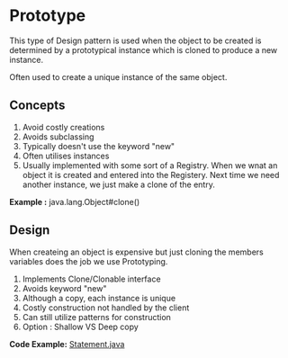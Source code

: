 # Prototype
This type of Design pattern is used when the object to be created is determined by a prototypical instance which is cloned to produce a new instance.

Often used to create a unique instance of the same object.

## Concepts
1. Avoid costly creations
2. Avoids subclassing
3. Typically doesn't use the keyword "new"
4. Often utilises instances
5. Usually implemented with some sort of a Registry. When we wnat an object it is created and entered into the Registery. Next time we need another instance, we just make a clone of the entry.

**Example :** java.lang.Object#clone()

## Design

When createing an object is expensive but just cloning the members variables does the job we use Prototyping.

1. Implements Clone/Clonable interface 
2. Avoids keyword "new"
3. Although a copy, each instance is unique
4. Costly construction not handled by the client
5. Can still utilize patterns for construction
6. Option : Shallow VS Deep copy

**Code Example:** [Statement.java]()